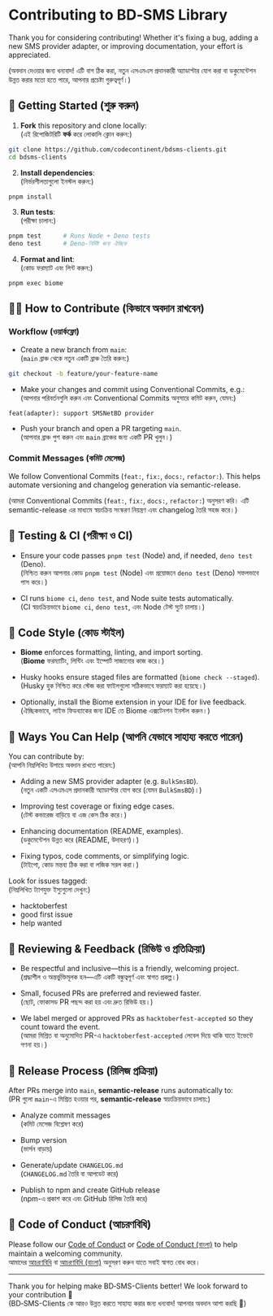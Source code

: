 # Contributing to BD‑SMS Library

Thank you for considering contributing! Whether it's fixing a bug, adding a new SMS provider adapter, or improving documentation, your effort is appreciated. 

(অবদান দেওয়ার জন্য ধন্যবাদ! এটি বাগ ঠিক করা, নতুন এসএমএস প্রদানকারী অ্যাডাপ্টার যোগ করা বা ডকুমেন্টেশন উন্নত করার মতো হতে পারে, আপনার প্রচেষ্টা গুরুত্বপূর্ণ।)

## 🚀 Getting Started (শুরু করুন)

1. **Fork** this repository and clone locally:  
(এই রিপোজিটরিটি **ফর্ক** করে লোকালি ক্লোন করুন:)
```bash
git clone https://github.com/codecontinent/bdsms-clients.git
cd bdsms-clients
```

2. **Install dependencies**:  
(নির্ভরশীলতাগুলো ইনস্টল করুন:)
```bash
pnpm install
```

3. **Run tests**:  
(পরীক্ষা চালান:)
```bash
pnpm test      # Runs Node + Deno tests
deno test      # Deno-নির্দিষ্ট জন্য ঐচ্ছিক
```

4. **Format and lint**:  
(কোড ফরম্যাট এবং লিন্ট করুন:)
```bash
pnpm exec biome
```

## 🧑‍💻 How to Contribute (কিভাবে অবদান রাখবেন)

### Workflow (ওয়ার্কফ্লো)

- Create a new branch from `main`:  
 (`main` ব্রাঞ্চ থেকে নতুন একটি ব্রাঞ্চ তৈরি করুন:)

```bash
git checkout -b feature/your-feature-name
```

- Make your changes and commit using Conventional Commits, e.g.:  
(আপনার পরিবর্তনগুলি করুন এবং Conventional Commits অনুসারে কমিট করুন, যেমন:)

```text
feat(adapter): support SMSNetBD provider
```

- Push your branch and open a PR targeting `main`.  
 (আপনার ব্রাঞ্চ পুশ করুন এবং `main` ব্রাঞ্চের জন্য একটি PR খুলুন।)

### Commit Messages (কমিট মেসেজ)

We follow Conventional Commits (`feat:`, `fix:`, `docs:`, `refactor:`). This helps automate versioning and changelog generation via semantic-release.  

(আমরা Conventional Commits (`feat:`, `fix:`, `docs:`, `refactor:`) অনুসরণ করি। এটি semantic-release এর মাধ্যমে স্বয়ংক্রিয় সংস্করণ নিয়ন্ত্রণ এবং changelog তৈরি সহজ করে।)

## 🧼 Testing & CI (পরীক্ষা ও CI)

- Ensure your code passes `pnpm test` (Node) and, if needed, `deno test` (Deno).  
(নিশ্চিত করুন আপনার কোড `pnpm test` (Node) এবং প্রয়োজনে `deno test` (Deno) সফলভাবে পাস করে।)

- CI runs `biome ci`, `deno test`, and Node suite tests automatically.  
(CI স্বয়ংক্রিয়ভাবে `biome ci`, `deno test`, এবং Node টেস্ট স্যুট চালায়।)

## 🧹 Code Style (কোড স্টাইল)

- **Biome** enforces formatting, linting, and import sorting.  
(**Biome** ফরম্যাটিং, লিন্টিং এবং ইম্পোর্ট সাজানোর কাজ করে।)

- Husky hooks ensure staged files are formatted (`biome check --staged`).  
(Husky হুক নিশ্চিত করে স্টেজ করা ফাইলগুলো সঠিকভাবে ফরম্যাট করা হয়েছে।)

- Optionally, install the Biome extension in your IDE for live feedback.  
 (ঐচ্ছিকভাবে, লাইভ ফিডব্যাকের জন্য IDE তে Biome এক্সটেনশন ইনস্টল করুন।)

## 🎯 Ways You Can Help (আপনি যেভাবে সাহায্য করতে পারেন)

You can contribute by:  
(আপনি নিম্নলিখিত উপায়ে অবদান রাখতে পারেন:)

- Adding a new SMS provider adapter (e.g. `BulkSmsBD`).  
 (নতুন একটি এসএমএস প্রদানকারী অ্যাডাপ্টার যোগ করে \(যেমন `BulkSmsBD`\)।)

- Improving test coverage or fixing edge cases.  
 (টেস্ট কভারেজ বাড়িয়ে বা এজ কেস ঠিক করে।)

- Enhancing documentation (README, examples).  
 (ডকুমেন্টেশন উন্নত করে \(README, উদাহরণ\)।)

- Fixing typos, code comments, or simplifying logic.  
 (টাইপো, কোড মন্তব্য ঠিক করা বা লজিক সরল করা।)

Look for issues tagged:  
(নিম্নলিখিত ট্যাগযুক্ত ইস্যুগুলো দেখুন:)

- hacktoberfest  
- good first issue  
- help wanted

## 💬 Reviewing & Feedback (রিভিউ ও প্রতিক্রিয়া)

- Be respectful and inclusive—this is a friendly, welcoming project.  
(শ্রদ্ধাশীল ও অন্তর্ভুক্তিমূলক হন—এটি একটি বন্ধুত্বপূর্ণ এবং স্বাগত প্রকল্প।)

- Small, focused PRs are preferred and reviewed faster.  
 (ছোট, ফোকাসড PR পছন্দ করা হয় এবং দ্রুত রিভিউ হয়।)

- We label merged or approved PRs as `hacktoberfest-accepted` so they count toward the event.  
 (আমরা মিশ্রিত বা অনুমোদিত PR-এ `hacktoberfest-accepted` লেবেল দিয়ে থাকি যাতে ইভেন্টে গণনা হয়।)

## 🚢 Release Process (রিলিজ প্রক্রিয়া)

After PRs merge into `main`, **semantic-release** runs automatically to:  
(PR গুলো `main`-এ মিশ্রিত হওয়ার পর, **semantic-release** স্বয়ংক্রিয়ভাবে চালায়:)

- Analyze commit messages  
 (কমিট মেসেজ বিশ্লেষণ করে)

- Bump version  
 (ভার্সন বাড়ায়)

- Generate/update `CHANGELOG.md`  
 (`CHANGELOG.md` তৈরি বা আপডেট করে)

- Publish to npm and create GitHub release  
(npm-এ প্রকাশ করে এবং GitHub রিলিজ তৈরি করে)

## 👥 Code of Conduct (আচরণবিধি)

Please follow our [Code of Conduct](CODE_OF_CONDUCT.md) or [Code of Conduct (বাংলা)](CODE_OF_CONDUCT_BN.md) to help maintain a welcoming community.  
আমাদের [আচরণবিধি](CODE_OF_CONDUCT.md) বা [আচরণবিধি (বাংলা)](CODE_OF_CONDUCT_BN.md) অনুসরণ করুন যাতে সবাই স্বাগত বোধ করে।

---

Thank you for helping make BD‑SMS-Clients better! We look forward to your contribution 🎉  
(BD‑SMS-Clients কে আরও উন্নত করতে সাহায্য করার জন্য ধন্যবাদ! আপনার অবদান আশা করছি 🎉)

